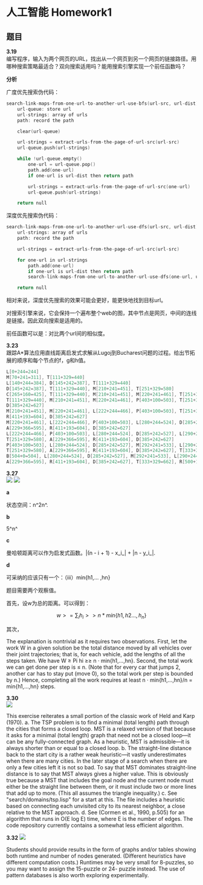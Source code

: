 # 人工智能 Homework1

## 题目

**3.19**   
编写程序，输入为两个网页的URL，找出从一个网页到另一个网页的链接路径。用哪种搜索策略最适合？双向搜索适用吗？能用搜索引擎实现一个前任函数吗？

**分析**

广度优先搜索伪代码：

```cpp
search-link-maps-from-one-url-to-another-url-use-bfs(url-src, url-dist)
	url-queue: store url
	url-strings: array of urls
	path: record the path

	clear(url-queue)

	url-strings = extract-urls-from-the-page-of-url-src(url-src)
	url-queue.push(url-strings)

	while !url-queue.empty()
		one-url = url-queue.pop()
		path.add(one-url)
		if one-url is url-dist then return path

		url-strings = extract-urls-from-the-page-of-url-src(one-url)
		url-queue.push(url-strings)

	return null
```

深度优先搜索伪代码：

```cpp
search-link-maps-from-one-url-to-another-url-use-dfs(url-src, url-dist)
	url-strings: array of urls
	path: record the path

	url-strings = extract-urls-from-the-page-of-url-src(url-src)

	for one-url in url-strings
		path.add(one-url)
		if one-url is url-dist then return path
		search-link-maps-from-one-url-to-another-url-use-dfs(one-url, url-dist)

	return null
```
相对来说，深度优先搜索的效果可能会更好，能更快地找到目标url。

对搜索引擎来说，它会保持一个遍布整个web的图，其中节点是网页，中间的连线是链接。因此双向搜索是适用的。

前任函数可以是：对比两个url间的相似度。

**3.23**   
跟踪A*算法应用直线距离启发式求解从Lugoj到Bucharest问题的过程。给出节拓展的顺序和每个节点的f，g和h值。

```cpp
L[0+244=244]
M[70+241=311], T[111+329=440]
L[140+244=384], D[145+242=387], T[111+329=440]
D[145+242=387], T[111+329=440], M[210+241=451], T[251+329=580]
C[265+160=425], T[111+329=440], M[210+241=451], M[220+241=461], T[251+329=580]
T[111+329=440], M[210+241=451], M[220+241=461], P[403+100=503], T[251+329=580], R[411+193=604],
D[385+242=627]
M[210+241=451], M[220+241=461], L[222+244=466], P[403+100=503], T[251+329=580], A[229+366=595],
R[411+193=604], D[385+242=627]
M[220+241=461], L[222+244=466], P[403+100=503], L[280+244=524], D[285+242=527], T[251+329=580],
A[229+366=595], R[411+193=604], D[385+242=627]
L[222+244=466], P[403+100=503], L[280+244=524], D[285+242=527], L[290+244=534], D[295+242=537],
T[251+329=580], A[229+366=595], R[411+193=604], D[385+242=627]
P[403+100=503], L[280+244=524], D[285+242=527], M[292+241=533], L[290+244=534], D[295+242=537],
T[251+329=580], A[229+366=595], R[411+193=604], D[385+242=627], T[333+329=662]
B[504+0=504], L[280+244=524], D[285+242=527], M[292+241=533], L[290+244=534], D[295+242=537], T[251+329=580],
A[229+366=595], R[411+193=604], D[385+242=627], T[333+329=662], R[500+193=693], C[541+160=701]
```
**3.27**  
![](http://ww2.sinaimg.cn/large/ed796d65gw1ey2yzaxjhgj21kw0b3aed.jpg)
![](http://ww3.sinaimg.cn/large/ed796d65gw1ey2ywnuzerj21kw0h7wk8.jpg)

**a**

状态空间：n^2n^.

**b**

5^n^

**c**

曼哈顿距离可以作为启发式函数。|(n - i + 1) - x_i_| + |n - y_i_|.

**d**

可采纳的应该只有一个：（iii）min{h1,... ,hn}

题目需要两个观察值。

首先，设w为总的距离。可以得到：

$$w >= \sum_{i}h_i >> n * min \{h1, h2..., h_n\}$$

其次，

The explanation is nontrivial as it requires two observations. First, let the work W in a given solution be the total distance moved by all
vehicles over their joint trajectories; that is, for each vehicle, add the lengths of all the
steps taken. We have W ≥ Pi hi ≥≥ n · min{h1,...,hn}. Second, the total work we
can get done per step is ≤ n. (Note that for every car that jumps 2, another car has to
stay put (move 0), so the total work per step is bounded by n.) Hence, completing all
the work requires at least n · min{h1,...,hn}/n = min{h1,...,hn} steps.

**3.30**  
![](http://ww4.sinaimg.cn/large/ed796d65gw1ey2z28nqhgj21kw0fadlq.jpg)

This exercise reiterates a small portion of the classic work of Held and Karp (1970).
a. The TSP problem is to find a minimal (total length) path through the cities that forms
a closed loop. MST is a relaxed version of that because it asks for a minimal (total
length) graph that need not be a closed loop—it can be any fully-connected graph. As
a heuristic, MST is admissible—it is always shorter than or equal to a closed loop.
b. The straight-line distance back to the start city is a rather weak heuristic—it vastly
underestimates when there are many cities. In the later stage of a search when there are
only a few cities left it is not so bad. To say that MST dominates straight-line distance
is to say that MST always gives a higher value. This is obviously true because a MST
that includes the goal node and the current node must either be the straight line between
them, or it must include two or more lines that add up to more. (This all assumes the
triangle inequality.)
c. See "search/domains/tsp.lisp" for a start at this. The file includes a heuristic
based on connecting each unvisited city to its nearest neighbor, a close relative to the
MST approach.
d. See (Cormen et al., 1990, p.505) for an algorithm that runs in O(E log E) time, where
E is the number of edges. The code repository currently contains a somewhat less
efficient algorithm.



**3.32**
![](http://ww3.sinaimg.cn/large/ed796d65gw1ey2z3867hqj21kw06tjtu.jpg)

Students should provide results in the form of graphs and/or tables showing both runtime and number of nodes generated. (Different heuristics have different computation costs.)
Runtimes may be very small for 8-puzzles, so you may want to assign the 15-puzzle or 24-
puzzle instead. The use of pattern databases is also worth exploring experimentally.